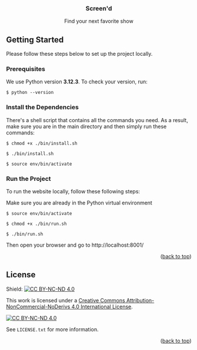 <!-- Improved compatibility of back to top link: See: https://github.com/othneildrew/Best-README-Template/pull/73 -->
<a name="readme-top"></a>
<!--
*** Thanks for checking out the Best-README-Template. If you have a suggestion
*** that would make this better, please fork the repo and create a pull request
*** or simply open an issue with the tag "enhancement".
*** Don't forget to give the project a star!
*** Thanks again! Now go create something AMAZING! :D
-->



<!-- PROJECT SHIELDS -->
<!--
*** I'm using markdown "reference style" links for readability.
*** Reference links are enclosed in brackets [ ] instead of parentheses ( ).
*** See the bottom of this document for the declaration of the reference variables
*** for contributors-url, forks-url, etc. This is an optional, concise syntax you may use.
*** https://www.markdownguide.org/basic-syntax/#reference-style-links
-->
<!-- [![Contributors][contributors-shield]][contributors-url]
[![Forks][forks-shield]][forks-url]
[![Stargazers][stars-shield]][stars-url]
[![Issues][issues-shield]][issues-url] -->
<!-- [![License][license-shield]][license-url] -->
<!-- [![LinkedIn][linkedin-shield]][linkedin-url] -->



<!-- PROJECT LOGO -->
<br />
<div align="center">
<h3 align="center">Screen'd</h3>
  <p align="center">
    Find your next favorite show
  </p>
</div>

<!-- GETTING STARTED -->
## Getting Started

Please follow these steps below to set up the project locally.

### Prerequisites

We use Python version **3.12.3**. To check your version, run:
```
$ python --version
```

### Install the Dependencies

There's a shell script that contains all the commands you need. As a result, make sure you are in the main directory and then simply run these commands:
```
$ chmod +x ./bin/install.sh
```

```
$ ./bin/install.sh
```

```
$ source env/bin/activate
```

<!-- USAGE EXAMPLES -->
### Run the Project

To run the website locally, follow these following steps:

Make sure you are already in the Python virtual environment
```
$ source env/bin/activate
```

```
$ chmod +x ./bin/run.sh
```

```
$ ./bin/run.sh
```

Then open your browser and go to http://localhost:8001/

<p align="right">(<a href="#readme-top">back to top</a>)</p>


<!-- LICENSE -->
## License

Shield: [![CC BY-NC-ND 4.0][cc-by-nc-nd-shield]][cc-by-nc-nd]

This work is licensed under a
[Creative Commons Attribution-NonCommercial-NoDerivs 4.0 International License][cc-by-nc-nd].

[![CC BY-NC-ND 4.0][cc-by-nc-nd-image]][cc-by-nc-nd]

[cc-by-nc-nd]: http://creativecommons.org/licenses/by-nc-nd/4.0/
[cc-by-nc-nd-image]: https://licensebuttons.net/l/by-nc-nd/4.0/88x31.png
[cc-by-nc-nd-shield]: https://img.shields.io/badge/License-CC%20BY--NC--ND%204.0-lightgrey.svg

See `LICENSE.txt` for more information.

<p align="right">(<a href="#readme-top">back to top</a>)</p>



<!-- CONTACT -->
<!-- ## Contact

Name - [@twitter_handle](https://twitter.com/twitter_handle) - email@email_client.com

Project Link: [https://github.com/github_username/repo_name](https://github.com/github_username/repo_name)

<p align="right">(<a href="#readme-top">back to top</a>)</p> -->



<!-- ACKNOWLEDGMENTS -->
<!-- ## Acknowledgments

* []()
* []()
* []()

<p align="right">(<a href="#readme-top">back to top</a>)</p> -->



<!-- MARKDOWN LINKS & IMAGES -->
<!-- https://www.markdownguide.org/basic-syntax/#reference-style-links -->
[contributors-shield]: https://img.shields.io/github/contributors/collage-us/collage.svg?style=for-the-badge
[contributors-url]: https://github.com/collage-us/collage/graphs/contributors
[forks-shield]: https://img.shields.io/github/forks/collage-us/collage.svg?style=for-the-badge
[forks-url]: https://github.com/collage-us/collage/network/members
[stars-shield]: https://img.shields.io/github/stars/collage-us/collage.svg?style=for-the-badge
[stars-url]: https://github.com/collage-us/collage/stargazers
[issues-shield]: https://img.shields.io/github/issues/collage-us/collage.svg?style=for-the-badge
[issues-url]: https://github.com/collage-us/collage/issues
[license-shield]: https://img.shields.io/github/license/collage-us/collage.svg?style=for-the-badge
[license-url]: https://github.com/collage-us/collage/blob/main/LICENSE.txt
[linkedin-shield]: https://img.shields.io/badge/-LinkedIn-black.svg?style=for-the-badge&logo=linkedin&colorB=555
[linkedin-url]: https://linkedin.com/in/linkedin_username
[product-screenshot]: images/screenshot.png
[Next.js]: https://img.shields.io/badge/next.js-000000?style=for-the-badge&logo=nextdotjs&logoColor=white
[Next-url]: https://nextjs.org/
[React.js]: https://img.shields.io/badge/React-20232A?style=for-the-badge&logo=react&logoColor=61DAFB
[React-url]: https://reactjs.org/
[Vue.js]: https://img.shields.io/badge/Vue.js-35495E?style=for-the-badge&logo=vuedotjs&logoColor=4FC08D
[Vue-url]: https://vuejs.org/
[Angular.io]: https://img.shields.io/badge/Angular-DD0031?style=for-the-badge&logo=angular&logoColor=white
[Angular-url]: https://angular.io/
[Svelte.dev]: https://img.shields.io/badge/Svelte-4A4A55?style=for-the-badge&logo=svelte&logoColor=FF3E00
[Svelte-url]: https://svelte.dev/
[Laravel.com]: https://img.shields.io/badge/Laravel-FF2D20?style=for-the-badge&logo=laravel&logoColor=white
[Laravel-url]: https://laravel.com
[Bootstrap.com]: https://img.shields.io/badge/Bootstrap-563D7C?style=for-the-badge&logo=bootstrap&logoColor=white
[Bootstrap-url]: https://getbootstrap.com
[JQuery.com]: https://img.shields.io/badge/jQuery-0769AD?style=for-the-badge&logo=jquery&logoColor=white
[JQuery-url]: https://jquery.com